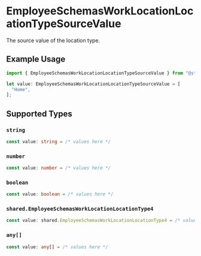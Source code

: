 # EmployeeSchemasWorkLocationLocationTypeSourceValue

The source value of the location type.

## Example Usage

```typescript
import { EmployeeSchemasWorkLocationLocationTypeSourceValue } from "@stackone/stackone-client-ts/sdk/models/shared";

let value: EmployeeSchemasWorkLocationLocationTypeSourceValue = [
  "Home",
];
```

## Supported Types

### `string`

```typescript
const value: string = /* values here */
```

### `number`

```typescript
const value: number = /* values here */
```

### `boolean`

```typescript
const value: boolean = /* values here */
```

### `shared.EmployeeSchemasWorkLocationLocationType4`

```typescript
const value: shared.EmployeeSchemasWorkLocationLocationType4 = /* values here */
```

### `any[]`

```typescript
const value: any[] = /* values here */
```

